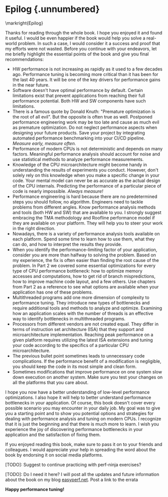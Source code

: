 # Epilog {.unnumbered}

\markright{Epilog}

Thanks for reading through the whole book. I hope you enjoyed it and found it useful. I would be even happier if the book would help you solve a real-world problem. In such a case, I would consider it a success and proof that my efforts were not wasted. Before you continue with your endeavors, let me briefly highlight the essential points of the book and give you final recommendations:

* HW performance is not increasing as rapidly as it used to a few decades ago. Performance tuning is becoming more critical than it has been for the last 40 years. It will be one of the key drivers for performance gains in the near future. 
* Software doesn't have optimal performance by default. Certain limitations exist that prevent applications from reaching their full performance potential. Both HW and SW components have such limitations.
* There is a famous quote by Donald Knuth: "Premature optimization is the root of all evil". But the opposite is often true as well. Postponed performance engineering work may be too late and cause as much evil as premature optimization. Do not neglect performance aspects when designing your future products. Save your project by integrating automated performance benchmarking into your CI/CD pipeline. *Measure early, measure often.*
* Performance of modern CPUs is not deterministic and depends on many factors. Meaningful performance analysis should account for noise and use statistical methods to analyze performance measurements.
* Knowledge of the CPU microarchitecture might become handy in understanding the results of experiments you conduct. However, don't solely rely on this knowledge when you make a specific change in your code. Your mental model can never be as accurate as the actual design of the CPU internals. Predicting the performance of a particular piece of code is nearly impossible. *Always measure!*
* Performance engineering is hard because there are no predetermined steps you should follow, no algorithm. Engineers need to tackle problems from different angles. Know performance analysis methods and tools (both HW and SW) that are available to you. I strongly suggest embracing the TMA methodology and Roofline performance model if they are available on your platform. They will help you to steer your work in the right direction. 
* Nowadays, there is a variety of performance analysis tools available on each platform. Spend some time to learn how to use them, what they can do, and how to interpret the results they provide.
* When you identify the performance-limiting factor of your application, consider you are more than halfway to solving the problem. Based on my experience, the fix is often easier than finding the root cause of the problem.
In Part 2 we covered some essential optimizations for every type of CPU performance bottleneck: how to optimize memory accesses and computations, how to get rid of branch mispredictions, how to improve machine code layout, and a few others. Use chapters from Part 2 as a reference to see what options are available when your application has one of these problems.
* Multithreaded programs add one more dimension of complexity to performance tuning. They introduce new types of bottlenecks and require additional tools and methods to analyze and optimize. Examining how an application scales with the number of threads is an effective way to identify bottlenecks in multithreaded programs.
* Processors from different vendors are not created equal. They differ in terms of instruction set architecture (ISA) that they support and microarchitecture implementation. Reaching peak performance on a given platform requires utilizing the latest ISA extensions and tuning your code according to the specifics of a particular CPU microarchitecture.
* The previous bullet point sometimes leads to unnecessary code complications. If the performance benefit of a modification is negligible, you should keep the code in its most simple and clean form.
* Sometimes modifications that improve performance on one system slow down execution on another system. Make sure you test your changes on all the platforms that you care about.

I hope you now have a better understanding of low-level performance optimizations. I also hope it will help to better understand performance bottlenecks in your application. Of course, this book doesn't cover every possible scenario you may encounter in your daily job. My goal was to give you a starting point and to show you potential options and strategies for dealing with performance analysis and tuning on modern CPUs. I recognize that it is just the beginning and that there is much more to learn. I wish you experience the joy of discovering performance bottlenecks in your application and the satisfaction of fixing them.

If you enjoyed reading this book, make sure to pass it on to your friends and colleagues. I would appreciate your help in spreading the word about the book by endorsing it on social media platforms. 

[TODO]: Suggest to continue practicing with perf-ninja exercises?

[TODO]: Do I need it here? I will post all the updates and future information about the book on my blog [easyperf.net](https://easyperf.net/contact/). Post a link to the errata

**Happy performance tuning!**
